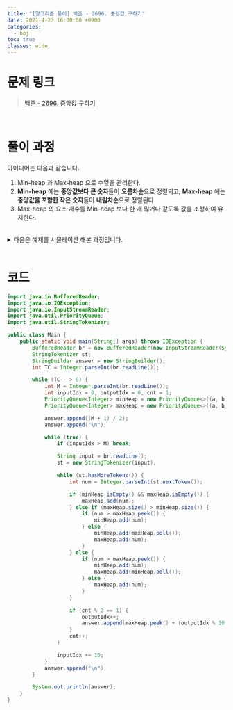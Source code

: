 ```yaml
---
title: "[알고리즘 풀이] 백준 - 2696. 중앙값 구하기"
date: 2021-4-23 16:00:00 +0900
categories:
  - boj
toc: true
classes: wide
---
```


# 문제 링크

> [백준 - 2696. 중앙값 구하기](https://www.acmicpc.net/problem/2696)

<br>

# 풀이 과정

아이디어는 다음과 같습니다.

1. Min-heap 과 Max-heap 으로 수열을 관리한다.
2. **Min-heap** 에는 **중앙값보다 큰 숫자**들이 **오름차순**으로 정렬되고, **Max-heap** 에는 **중앙값을 포함한 작은 숫자**들이 **내림차순**으로 정렬된다.
3. Max-heap 의 요소 개수를 Min-heap 보다 한 개 많거나 같도록 값을 조정하여 유지한다.

<br>

<details>
<summary>다음은 예제를 시뮬레이션 해본 과정입니다.</summary>
<div>

<img src="http://dl.dropbox.com/s/2j4omqaf1ggil99/%EB%B0%B1%EC%A4%80_2696_%EC%A4%91%EC%95%99%EA%B0%92%20%EA%B5%AC%ED%95%98%EA%B8%B0-1.png">

<img src="http://dl.dropbox.com/s/tjcw9alrztxf73u/%EB%B0%B1%EC%A4%80_2696_%EC%A4%91%EC%95%99%EA%B0%92%20%EA%B5%AC%ED%95%98%EA%B8%B0-2.png">

<img src="http://dl.dropbox.com/s/pw7p0qa8uptry1o/%EB%B0%B1%EC%A4%80_2696_%EC%A4%91%EC%95%99%EA%B0%92%20%EA%B5%AC%ED%95%98%EA%B8%B0-3.png">

<img src="http://dl.dropbox.com/s/q8dyq93cvcm7svb/%EB%B0%B1%EC%A4%80_2696_%EC%A4%91%EC%95%99%EA%B0%92%20%EA%B5%AC%ED%95%98%EA%B8%B0-4.png">

<img src="http://dl.dropbox.com/s/0so3jwozo57jv6f/%EB%B0%B1%EC%A4%80_2696_%EC%A4%91%EC%95%99%EA%B0%92%20%EA%B5%AC%ED%95%98%EA%B8%B0-5.png">

<img src="http://dl.dropbox.com/s/u6cc29ckw90p4xk/%EB%B0%B1%EC%A4%80_2696_%EC%A4%91%EC%95%99%EA%B0%92%20%EA%B5%AC%ED%95%98%EA%B8%B0-6.png">

<img src="http://dl.dropbox.com/s/nicntzgo6tlzynx/%EB%B0%B1%EC%A4%80_2696_%EC%A4%91%EC%95%99%EA%B0%92%20%EA%B5%AC%ED%95%98%EA%B8%B0-7.png">

<img src="http://dl.dropbox.com/s/8qzi8795t1gfzba/%EB%B0%B1%EC%A4%80_2696_%EC%A4%91%EC%95%99%EA%B0%92%20%EA%B5%AC%ED%95%98%EA%B8%B0-8.png">

<img src="http://dl.dropbox.com/s/fbh3hh24inkygoh/%EB%B0%B1%EC%A4%80_2696_%EC%A4%91%EC%95%99%EA%B0%92%20%EA%B5%AC%ED%95%98%EA%B8%B0-9.png">

</div>
</details>

<br>

# 코드

```java
import java.io.BufferedReader;
import java.io.IOException;
import java.io.InputStreamReader;
import java.util.PriorityQueue;
import java.util.StringTokenizer;

public class Main {
    public static void main(String[] args) throws IOException {
        BufferedReader br = new BufferedReader(new InputStreamReader(System.in));
        StringTokenizer st;
        StringBuilder answer = new StringBuilder();
        int TC = Integer.parseInt(br.readLine());

        while (TC-- > 0) {
            int M = Integer.parseInt(br.readLine());
            int inputIdx = 0, outputIdx = 0, cnt = 1;
            PriorityQueue<Integer> minHeap = new PriorityQueue<>((a, b) -> a - b);
            PriorityQueue<Integer> maxHeap = new PriorityQueue<>((a, b) -> b - a);

            answer.append((M + 1) / 2);
            answer.append("\n");

            while (true) {
                if (inputIdx > M) break;

                String input = br.readLine();
                st = new StringTokenizer(input);

                while (st.hasMoreTokens()) {
                    int num = Integer.parseInt(st.nextToken());

                    if (minHeap.isEmpty() && maxHeap.isEmpty()) {
                        maxHeap.add(num);
                    } else if (maxHeap.size() > minHeap.size()) {
                        if (num > maxHeap.peek()) {
                            minHeap.add(num);
                        } else {
                            minHeap.add(maxHeap.poll());
                            maxHeap.add(num);
                        }
                    } else {
                        if (num > maxHeap.peek()) {
                            minHeap.add(num);
                            maxHeap.add(minHeap.poll());
                        } else {
                            maxHeap.add(num);
                        }
                    }

                    if (cnt % 2 == 1) {
                        outputIdx++;
                        answer.append(maxHeap.peek() + (outputIdx % 10 == 0 ? "\n" : " "));
                    }
                    cnt++;
                }

                inputIdx += 10;
            }
            answer.append("\n");
        }

        System.out.println(answer);
    }
}
```